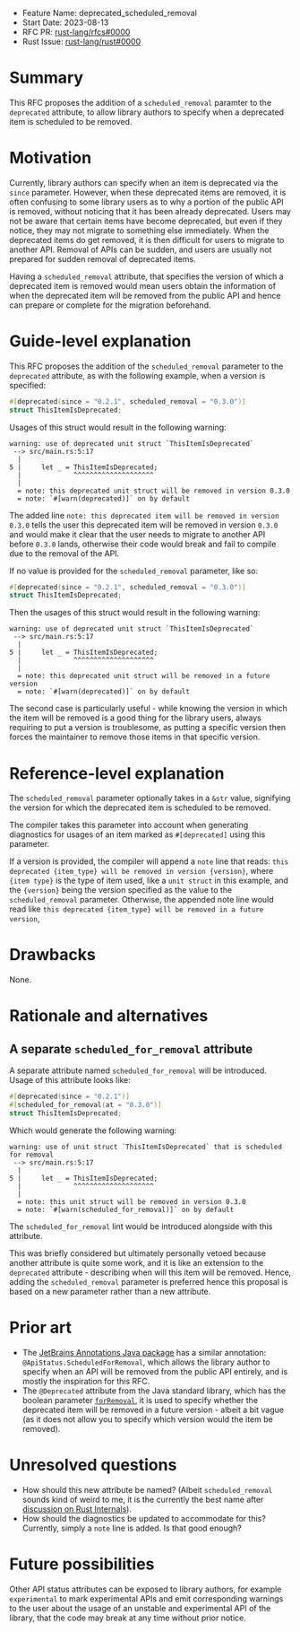 - Feature Name: deprecated_scheduled_removal
- Start Date: 2023-08-13
- RFC PR: [rust-lang/rfcs#0000](https://github.com/rust-lang/rfcs/pull/0000)
- Rust Issue: [rust-lang/rust#0000](https://github.com/rust-lang/rust/issues/0000)

# Summary
[summary]: #summary

This RFC proposes the addition of a `scheduled_removal` paramter to the `deprecated` attribute, to allow library authors to specify when a
deprecated item is scheduled to be removed.

# Motivation
[motivation]: #motivation

Currently, library authors can specify when an item is deprecated via the `since` parameter. However, when these deprecated items are removed,
it is often confusing to some library users as to why a portion of the public API is removed, without noticing that it has been already deprecated.
Users may not be aware that certain items have become deprecated, but even if they notice, they may not migrate to something else immediately.
When the deprecated items do get removed, it is then difficult for users to migrate to another API. Removal of APIs can be sudden, and users are
usually not prepared for sudden removal of deprecated items.

Having a `scheduled_removal` attribute, that specifies the version of which a deprecated item is removed would mean users obtain the information
of when the deprecated item will be removed from the public API and hence can prepare or complete for the migration beforehand.

# Guide-level explanation
[guide-level-explanation]: #guide-level-explanation

This RFC proposes the addition of the `scheduled_removal` parameter to the `deprecated` attribute, as with the following example, when a version
is specified:
```rust
#[deprecated(since = "0.2.1", scheduled_removal = "0.3.0")]
struct ThisItemIsDeprecated;
```
Usages of this struct would result in the following warning:
```
warning: use of deprecated unit struct `ThisItemIsDeprecated`
 --> src/main.rs:5:17
  |
5 |     let _ = ThisItemIsDeprecated;
  |             ^^^^^^^^^^^^^^^^^^^^
  |
  = note: this deprecated unit struct will be removed in version 0.3.0
  = note: `#[warn(deprecated)]` on by default
```
The added line `note: this deprecated item will be removed in version 0.3.0`  tells the user this deprecated item will be removed in version `0.3.0` and would make it clear that the user needs to migrate to another API before `0.3.0` lands, otherwise their code would break and fail to compile due to the removal of the API.

If no value is provided for the `scheduled_removal` parameter, like so:
```rust
#[deprecated(since = "0.2.1", scheduled_removal = "0.3.0")]
struct ThisItemIsDeprecated;
```
Then the usages of this struct would result in the following warning:
```
warning: use of deprecated unit struct `ThisItemIsDeprecated`
 --> src/main.rs:5:17
  |
5 |     let _ = ThisItemIsDeprecated;
  |             ^^^^^^^^^^^^^^^^^^^^
  |
  = note: this deprecated unit struct will be removed in a future version
  = note: `#[warn(deprecated)]` on by default
```

The second case is particularly useful - while knowing the version in which the item will be removed is a good thing for the library users, always requiring
to put a version is troublesome, as putting a specific version then forces the maintainer to remove those items in that specific version.

# Reference-level explanation
[reference-level-explanation]: #reference-level-explanation

The `scheduled_removal` parameter optionally takes in a `&str` value, signifying the version for which the deprecated item is scheduled to be removed.

The compiler takes this parameter into account when generating diagnostics for usages of an item marked as `#[deprecated]` using this parameter. 

If a version is provided, the compiler will
append a `note` line that reads: `this deprecated {item_type} will be removed in version {version}`, where `{item type}` is the type of item
used, like a `unit struct` in this example, and the `{version}` being the version specified as the value to the `scheduled_removal` parameter. Otherwise,
the appended note line would read like `this deprecated {item_type} will be removed in a future version`,

# Drawbacks
[drawbacks]: #drawbacks

None.

# Rationale and alternatives
[rationale-and-alternatives]: #rationale-and-alternatives

## A separate `scheduled_for_removal` attribute

A separate attribute named `scheduled_for_removal` will be introduced. Usage of this attribute looks like:
```rust
#[deprecated(since = "0.2.1")]
#[scheduled_for_removal(at = "0.3.0")]
struct ThisItemIsDeprecated;
```
Which would generate the following warning:
```
warning: use of unit struct `ThisItemIsDeprecated` that is scheduled for removal
 --> src/main.rs:5:17
  |
5 |     let _ = ThisItemIsDeprecated;
  |             ^^^^^^^^^^^^^^^^^^^^
  |
  = note: this unit struct will be removed in version 0.3.0
  = note: `#[warn(scheduled_for_removal)]` on by default
```
The `scheduled_for_removal` lint would be introduced alongside with this attribute.

This was briefly considered but ultimately personally vetoed because another attribute is quite some work, and it is like an extension to the `deprecated`
attribute - describing when will this item will be removed. Hence, adding the `scheduled_removal` parameter is preferred hence this proposal is based
on a new parameter rather than a new attribute.

# Prior art
[prior-art]: #prior-art

- The [JetBrains Annotations Java package](https://github.com/JetBrains/java-annotations/blob/master/common/src/main/java/org/jetbrains/annotations/ApiStatus.java#L94-L111)
has a similar annotation: `@ApiStatus.ScheduledForRemoval`, which allows the library author to specify when an API will be removed from the public API entirely, and is mostly
the inspiration for this RFC.
- The `@Deprecated` attribute from the Java standard library, which has the boolean parameter [`forRemoval`](https://docs.oracle.com/javase%2F9%2Fdocs%2Fapi%2F%2F/java/lang/Deprecated.html#forRemoval--),
it is used to specify whether the deprecated item will be removed in a future version - albeit a bit vague (as it does not allow you to specify which version would the item be removed).

# Unresolved questions
[unresolved-questions]: #unresolved-questions

- How should this new attribute be named? (Albeit `scheduled_removal` sounds kind of weird to me, it is the currently the best name after [discussion
on Rust Internals](https://internals.rust-lang.org/t/pre-rfc-scheduled-removal-parameter-for-deprecated-attribute/19324)).
- How should the diagnostics be updated to accommodate for this? Currently, simply a `note` line is added. Is that good enough?

# Future possibilities
[future-possibilities]: #future-possibilities

Other API status attributes can be exposed to library authors, for example `experimental` to mark experimental APIs and emit corresponding warnings to the
user about the usage of an unstable and experimental API of the library, that the code may break at any time without prior notice.
